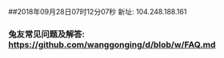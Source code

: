 ##2018年09月28日07时12分07秒 新址: 104.248.188.161
### 兔友常见问题及解答: https://github.com/wanggonging/d/blob/w/FAQ.md
